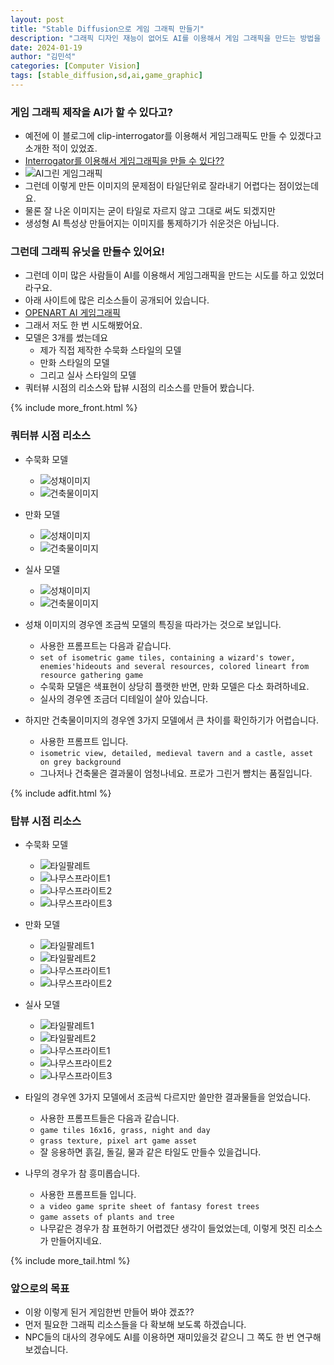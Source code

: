 ```yaml
---
layout: post
title: "Stable Diffusion으로 게임 그래픽 만들기"
description: "그래픽 디자인 재능이 없어도 AI를 이용해서 게임 그래픽을 만드는 방법을 소개해 봅니다."
date: 2024-01-19
author: "김민석"
categories: [Computer Vision]
tags: [stable_diffusion,sd,ai,game_graphic]
---
```

### 게임 그래픽 제작을 AI가 할 수 있다고?

- 예전에 이 블로그에 clip-interrogator를 이용해서 게임그래픽도 만들 수 있겠다고 소개한 적이 있었죠.
- [Interrogator를 이용해서 게임그래픽을 만들 수 있다??](https://reddol18.pe.kr/interrogator-with-sd)<br/>
- ![AI그린 게임그래픽](https://reddol18.github.io/dev5min/images/20231130/image3.png)
- 그런데 이렇게 만든 이미지의 문제점이 타일단위로 잘라내기 어렵다는 점이었는데요.
- 물론 잘 나온 이미지는 굳이 타일로 자르지 않고 그대로 써도 되겠지만
- 생성형 AI 특성상 만들어지는 이미지를 통제하기가 쉬운것은 아닙니다.

### 그런데 그래픽 유닛을 만들수 있어요!

- 그런데 이미 많은 사람들이 AI를 이용해서 게임그래픽을 만드는 시도를 하고 있었더라구요.
- 아래 사이트에 많은 리소스들이 공개되어 있습니다.
- [OPENART AI 게임그래픽](https://openart.ai/discovery/sd-1005771838019870740)
- 그래서 저도 한 번 시도해봤어요.
- 모델은 3개를 썼는데요
  - 제가 직접 제작한 수묵화 스타일의 모델
  - 만화 스타일의 모델
  - 그리고 실사 스타일의 모델
- 쿼터뷰 시점의 리소스와 탑뷰 시점의 리소스를 만들어 봤습니다.  

{% include more_front.html %}

### 쿼터뷰 시점 리소스

- 수묵화 모델
  - ![성채이미지](https://reddol18.github.io/dev5min/images/20240119/kpaint.png)
  - ![건축물이미지](https://reddol18.github.io/dev5min/images/20240119/kpaint2.png)

- 만화 모델
  - ![성채이미지](https://reddol18.github.io/dev5min/images/20240119/cartoon1.png)
  - ![건축물이미지](https://reddol18.github.io/dev5min/images/20240119/cartoon2.png)

- 실사 모델
  - ![성채이미지](https://reddol18.github.io/dev5min/images/20240119/real1.png)
  - ![건축물이미지](https://reddol18.github.io/dev5min/images/20240119/real2.png)

- 성채 이미지의 경우엔 조금씩 모델의 특징을 따라가는 것으로 보입니다.
  - 사용한 프롬프트는 다음과 같습니다.
  - `set of isometric game tiles, containing a wizard's tower, enemies'hideouts and several resources, colored lineart from resource gathering game`
  - 수묵화 모델은 색표현이 상당히 플랫한 반면, 만화 모델은 다소 화려하네요.
  - 실사의 경우엔 조금더 디테일이 살아 있습니다.
- 하지만 건축물이미지의 경우엔 3가지 모델에서 큰 차이를 확인하기가 어렵습니다.
  - 사용한 프롬프트 입니다.
  - `isometric view, detailed, medieval tavern and a castle, asset on grey background`
  - 그나저나 건축물은 결과물이 엄청나네요. 프로가 그린거 뺨치는 품질입니다.

{% include adfit.html %}

### 탑뷰 시점 리소스

- 수묵화 모델
  - ![타일팔레트](https://reddol18.github.io/dev5min/images/20240119/kpaint_tile.png)
  - ![나무스프라이트1](https://reddol18.github.io/dev5min/images/20240119/kpaint_tree.png)
  - ![나무스프라이트2](https://reddol18.github.io/dev5min/images/20240119/kpaint_tree2.png)
  - ![나무스프라이트3](https://reddol18.github.io/dev5min/images/20240119/kpaint_tree3.png)

- 만화 모델
  - ![타일팔레트1](https://reddol18.github.io/dev5min/images/20240119/cartoon_tile.png)
  - ![타일팔레트2](https://reddol18.github.io/dev5min/images/20240119/cartoon_tile2.png)
  - ![나무스프라이트1](https://reddol18.github.io/dev5min/images/20240119/cartoon_tree.png)
  - ![나무스프라이트2](https://reddol18.github.io/dev5min/images/20240119/cartoon_tree2.png)

- 실사 모델
  - ![타일팔레트1](https://reddol18.github.io/dev5min/images/20240119/real_tile.png)
  - ![타일팔레트2](https://reddol18.github.io/dev5min/images/20240119/real_tile2.png)
  - ![나무스프라이트1](https://reddol18.github.io/dev5min/images/20240119/real_tree.png)
  - ![나무스프라이트2](https://reddol18.github.io/dev5min/images/20240119/real_tree2.png)
  - ![나무스프라이트3](https://reddol18.github.io/dev5min/images/20240119/real_tree3.png)

- 타일의 경우엔 3가지 모델에서 조금씩 다르지만 쓸만한 결과물들을 얻었습니다.
  - 사용한 프롬프트들은 다음과 같습니다.
  - `game tiles 16x16, grass, night and day`
  - `grass texture, pixel art game asset`
  - 잘 응용하면 흙길, 돌길, 물과 같은 타일도 만들수 있을겁니다.
- 나무의 경우가 참 흥미롭습니다.
  - 사용한 프롬프트들 입니다.
  - `a video game sprite sheet of fantasy forest trees`
  - `game assets of plants and tree`
  - 나무같은 경우가 참 표현하기 어렵겠단 생각이 들었었는데, 이렇게 멋진 리소스가 만들어지네요.

{% include more_tail.html %}

### 앞으로의 목표

- 이왕 이렇게 된거 게임한번 만들어 봐야 겠죠??
- 먼저 필요한 그래픽 리소스들을 다 확보해 보도록 하겠습니다.
- NPC들의 대사의 경우에도 AI를 이용하면 재미있을것 같으니 그 쪽도 한 번 연구해 보겠습니다.